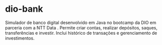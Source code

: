 # dio-bank
Simulador de banco digital desenvolvido em Java no bootcamp da DIO em parceria com a NTT Data . Permite criar contas, realizar depósitos, saques, transferências e investir. Inclui histórico de transações e gerenciamento de investimentos.
